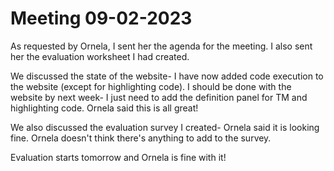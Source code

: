 # Meeting 09-02-2023

As requested by Ornela, I sent her the agenda for the meeting. I also sent her the evaluation worksheet I had created.

We discussed the state of the website- I have now added code execution to the website (except for highlighting code). I should be done with the website by next week- I just need to add the definition panel for TM and highlighting code. Ornela said this is all great!

We also discussed the evaluation survey I created- Ornela said it is looking fine. Ornela doesn't think there's anything to add to the survey.

Evaluation starts tomorrow and Ornela is fine with it!